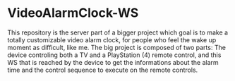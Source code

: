 # VideoAlarmClock-WS
This repository is the server part of a bigger project which goal is to make a totally customizable video alarm clock, for people who feel the wake up moment as difficult, like me. The big project is composed of two parts: The device controling both a TV and a PlayStation (4) remote control, and this WS that is reached by the device to get the informations about the alarm time and the control sequence to execute on the remote controls.
